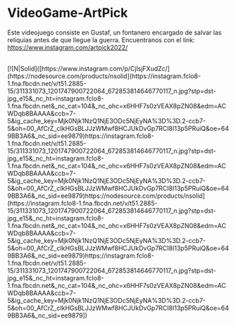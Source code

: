 # VideoGame-ArtPick

Este videojuego consiste en Gustaf, un fontanero encargado de salvar las reliquias antes de que llegue la guerra.
Encuentranos con el link: https://www.instagram.com/artpick2022/

<br>
[![N|Solid]([https://www.instagram.com/p/CjlsjFXudZc/](https://nodesource.com/products/nsolid](https://instagram.fclo8-1.fna.fbcdn.net/v/t51.2885-15/311331073_1201747900722064_672853814646770117_n.jpg?stp=dst-jpg_e15&_nc_ht=instagram.fclo8-1.fna.fbcdn.net&_nc_cat=104&_nc_ohc=x6HHF7s0zVEAX8pZN08&edm=ACWDqb8BAAAA&ccb=7-5&ig_cache_key=Mjk0Njk1NzQ1NjE3ODc5NjEyNA%3D%3D.2-ccb7-5&oh=00_AfCrZ_cIkHGsBLJJzWMwf8HCJUkDvGp7RCI8I13p5PRuiQ&oe=649BB3A6&_nc_sid=ee9879)https://instagram.fclo8-1.fna.fbcdn.net/v/t51.2885-15/311331073_1201747900722064_672853814646770117_n.jpg?stp=dst-jpg_e15&_nc_ht=instagram.fclo8-1.fna.fbcdn.net&_nc_cat=104&_nc_ohc=x6HHF7s0zVEAX8pZN08&edm=ACWDqb8BAAAA&ccb=7-5&ig_cache_key=Mjk0Njk1NzQ1NjE3ODc5NjEyNA%3D%3D.2-ccb7-5&oh=00_AfCrZ_cIkHGsBLJJzWMwf8HCJUkDvGp7RCI8I13p5PRuiQ&oe=649BB3A6&_nc_sid=ee9879)https://nodesource.com/products/nsolid](https://instagram.fclo8-1.fna.fbcdn.net/v/t51.2885-15/311331073_1201747900722064_672853814646770117_n.jpg?stp=dst-jpg_e15&_nc_ht=instagram.fclo8-1.fna.fbcdn.net&_nc_cat=104&_nc_ohc=x6HHF7s0zVEAX8pZN08&edm=ACWDqb8BAAAA&ccb=7-5&ig_cache_key=Mjk0Njk1NzQ1NjE3ODc5NjEyNA%3D%3D.2-ccb7-5&oh=00_AfCrZ_cIkHGsBLJJzWMwf8HCJUkDvGp7RCI8I13p5PRuiQ&oe=649BB3A6&_nc_sid=ee9879)https://instagram.fclo8-1.fna.fbcdn.net/v/t51.2885-15/311331073_1201747900722064_672853814646770117_n.jpg?stp=dst-jpg_e15&_nc_ht=instagram.fclo8-1.fna.fbcdn.net&_nc_cat=104&_nc_ohc=x6HHF7s0zVEAX8pZN08&edm=ACWDqb8BAAAA&ccb=7-5&ig_cache_key=Mjk0Njk1NzQ1NjE3ODc5NjEyNA%3D%3D.2-ccb7-5&oh=00_AfCrZ_cIkHGsBLJJzWMwf8HCJUkDvGp7RCI8I13p5PRuiQ&oe=649BB3A6&_nc_sid=ee9879])
